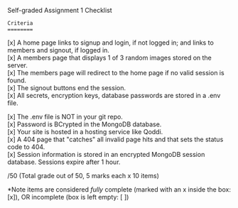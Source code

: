 Self-graded Assignment 1 Checklist

    Criteria	
    ========
[x]  A home page links to signup and login, if not logged in; and links to members and signout, if logged in.  
[x]  A members page that displays 1 of 3 random images stored on the server.  
[x]  The members page will redirect to the home page if no valid session is found.  
[x]  The signout buttons end the session.  
[x]  All secrets, encryption keys, database passwords are stored in a .env file.  

[x]  The .env file is NOT in your git repo.  
[x]  Password is BCrypted in the MongoDB database.  
[x]  Your site is hosted in a hosting service like Qoddi.  
[x]  A 404 page that "catches" all invalid page hits and that sets the status code to 404.  
[x]  Session information is stored in an encrypted MongoDB session database. Sessions expire after 1 hour.  
 
/50 (Total grade out of 50, 5 marks each x 10 items)  

*Note items are considered *fully* complete (marked with an x inside the box: [x]), OR incomplete (box is left empty: [ ])